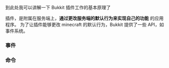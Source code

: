到此处我可以讲解一下 Bukkit 插件工作的基本原理了

插件，是附属在服务端上，__通过更改服务端的默认行为来实现自己的功能__ 的应用程序。
为了让插件能够更改 minecraft 的默认行为，Bukkit 提供了一些 API，如事件系统。

### 事件

### 命令




